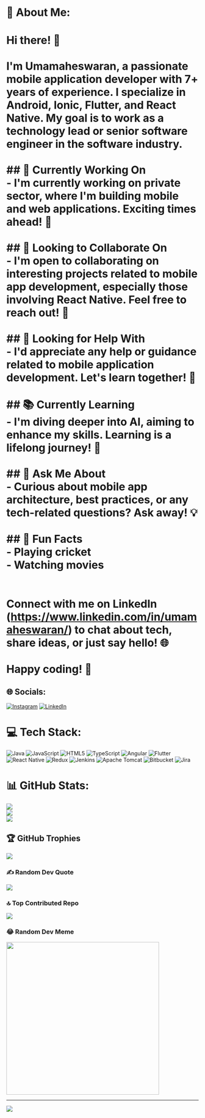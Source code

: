 # 💫 About Me:
# Hi there! 👋<br><br>I'm Umamaheswaran, a passionate mobile application developer with **7+ years of experience**. I specialize in Android, Ionic, Flutter, and React Native. My goal is to work as a technology lead or senior software engineer in the software industry.<br><br>## 🔭 Currently Working On<br>- I'm currently working on private sector, where I'm building mobile and web applications. Exciting times ahead! 🚀<br><br>## 🤝 Looking to Collaborate On<br>- I'm open to collaborating on interesting projects related to mobile app development, especially those involving React Native. Feel free to reach out! 🤗<br><br>## 🙌 Looking for Help With<br>- I'd appreciate any help or guidance related to mobile application development. Let's learn together! 🌟<br><br>## 📚 Currently Learning<br>- I'm diving deeper into AI, aiming to enhance my skills. Learning is a lifelong journey! 🌱<br><br>## 🤔 Ask Me About<br>- Curious about mobile app architecture, best practices, or any tech-related questions? Ask away! 💡<br><br>## 🎉 Fun Facts<br>- Playing cricket<br>- Watching movies<br><br><br>Connect with me on LinkedIn (https://www.linkedin.com/in/umamaheswaran/) to chat about tech, share ideas, or just say hello! 🌐<br><br>Happy coding! 🚀<br>


## 🌐 Socials:
[![Instagram](https://img.shields.io/badge/Instagram-%23E4405F.svg?logo=Instagram&logoColor=white)](https://instagram.com/imahes_k) [![LinkedIn](https://img.shields.io/badge/LinkedIn-%230077B5.svg?logo=linkedin&logoColor=white)](https://linkedin.com/in/https://www.linkedin.com/in/umamaheswaran/) 

# 💻 Tech Stack:
![Java](https://img.shields.io/badge/java-%23ED8B00.svg?style=for-the-badge&logo=openjdk&logoColor=white) ![JavaScript](https://img.shields.io/badge/javascript-%23323330.svg?style=for-the-badge&logo=javascript&logoColor=%23F7DF1E) ![HTML5](https://img.shields.io/badge/html5-%23E34F26.svg?style=for-the-badge&logo=html5&logoColor=white) ![TypeScript](https://img.shields.io/badge/typescript-%23007ACC.svg?style=for-the-badge&logo=typescript&logoColor=white) ![Angular](https://img.shields.io/badge/angular-%23DD0031.svg?style=for-the-badge&logo=angular&logoColor=white) ![Flutter](https://img.shields.io/badge/Flutter-%2302569B.svg?style=for-the-badge&logo=Flutter&logoColor=white) ![React Native](https://img.shields.io/badge/react_native-%2320232a.svg?style=for-the-badge&logo=react&logoColor=%2361DAFB) ![Redux](https://img.shields.io/badge/redux-%23593d88.svg?style=for-the-badge&logo=redux&logoColor=white) ![Jenkins](https://img.shields.io/badge/jenkins-%232C5263.svg?style=for-the-badge&logo=jenkins&logoColor=white) ![Apache Tomcat](https://img.shields.io/badge/apache%20tomcat-%23F8DC75.svg?style=for-the-badge&logo=apache-tomcat&logoColor=black) ![Bitbucket](https://img.shields.io/badge/bitbucket-%230047B3.svg?style=for-the-badge&logo=bitbucket&logoColor=white) ![Jira](https://img.shields.io/badge/jira-%230A0FFF.svg?style=for-the-badge&logo=jira&logoColor=white)
# 📊 GitHub Stats:
![](https://github-readme-stats.vercel.app/api?username=mahes-waran&theme=radical&hide_border=false&include_all_commits=false&count_private=false)<br/>
![](https://github-readme-streak-stats.herokuapp.com/?user=mahes-waran&theme=radical&hide_border=false)<br/>
![](https://github-readme-stats.vercel.app/api/top-langs/?username=mahes-waran&theme=radical&hide_border=false&include_all_commits=false&count_private=false&layout=compact)

## 🏆 GitHub Trophies
![](https://github-profile-trophy.vercel.app/?username=mahes-waran&theme=radical&no-frame=false&no-bg=true&margin-w=4)

### ✍️ Random Dev Quote
![](https://quotes-github-readme.vercel.app/api?type=horizontal&theme=radical)

### 🔝 Top Contributed Repo
![](https://github-contributor-stats.vercel.app/api?username=mahes-waran&limit=5&theme=dark&combine_all_yearly_contributions=true)

### 😂 Random Dev Meme
<img src='https://memer-new.vercel.app/' style="height: 400px;"/>

---
[![](https://visitcount.itsvg.in/api?id=mahes-waran&icon=0&color=0)](https://visitcount.itsvg.in)

<!-- Proudly created with GPRM ( https://gprm.itsvg.in ) -->
